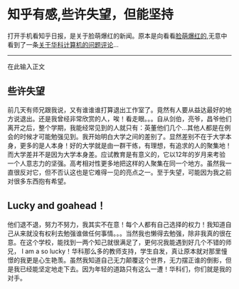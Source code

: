 # 知乎有感,些许失望，但能坚持

打开手机看知乎日报，是关于脸萌爆红的新闻。原本是向看看[脸萌爆红的][1],无意中看到了一条[关于华科计算机的问题评论][2]...

---

在此输入正文

 ## 些许失望
 
 前几天有师兄跟我说，又有谁谁谁打算退出工作室了。竟然有人要从益达最好的地方说退出。还是我曾经非常欣赏的人，唉！看走眼。。。自从剑伯，亮爷，昌爷他们离开之后，整个学期，我能经常见到的人就只有：英董他们几个...其他人都是在例会的时候才可能勉强见到。我开始明白大学之间的差别了。显然差别不在于大学本身，更多的是人本身！好的大学就是由一群干练，有理想，有追求的人的聚集地！而大学差并不是因为大学本身差。应试教育是有意义的，它以12年的岁月来考验一个人意志力的坚强。高考相对性更多地把这样的人聚集在同一个地方。虽然我一直很反对它，但不否认这也是它难得一见的亮点之一。至于失望，可能因为我之前对很多东西抱有希望。
 
 
 ## Lucky and goahead！
 
 他们退不退，努力不努力，我其实不在意！每个人都有自己选择的权力！我知道自己从来就没有权利去勉强谁做任何事情。。。当然我也懒得去勉强，除非我真的很在意。在这个学校，能找到一两个知己就很满足了，更何况我能遇到好几个不错的师兄， I am a so lucky！华科那么多的教师支持，学生自发，真让原本就对那里憧憬的我更是心生艳羡。虽然我知道自己无力颠覆这个世界，无力摆正谁的倒影，但是我已经能坚定地走下去。因为年轻的道路只有这么一遭！华科们，你们就是我的对手。
 
 


  [1]: http://www.zhihu.com/question/24004857/answer/26441914
  [2]: http://www.zhihu.com/question/23804691/answer/25813873